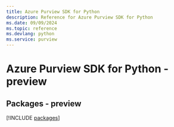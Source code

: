 ```yaml
---
title: Azure Purview SDK for Python
description: Reference for Azure Purview SDK for Python
ms.date: 09/09/2024
ms.topic: reference
ms.devlang: python
ms.service: purview
---
```

# Azure Purview SDK for Python - preview
## Packages - preview
[!INCLUDE [packages](purview-index.md)]